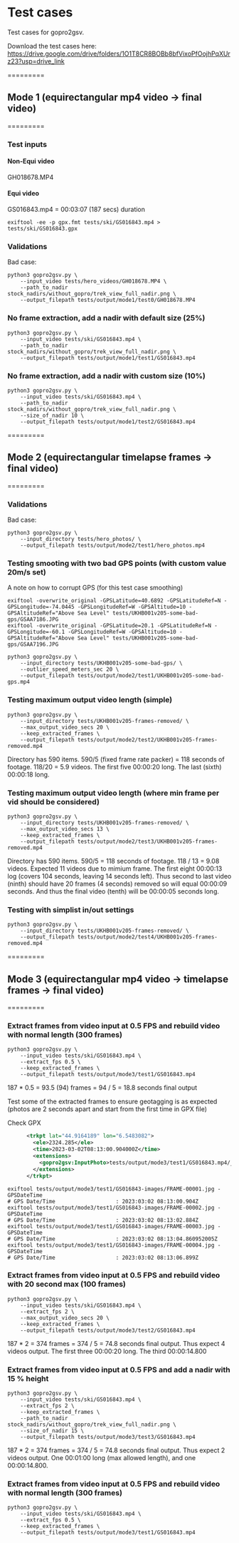 # Test cases

Test cases for gopro2gsv.

Download the test cases here: https://drive.google.com/drive/folders/1O1T8CR8BOBb8bfVixoPfOojhPqXUrz23?usp=drive_link

=========

## Mode 1 (equirectangular mp4 video -> final video)

=========

### Test inputs

#### Non-Equi video

GH018678.MP4

#### Equi video

GS016843.mp4 = 00:03:07 (187 secs) duration

```shell
exiftool -ee -p gpx.fmt tests/ski/GS016843.mp4 > tests/ski/GS016843.gpx
```

### Validations

Bad case:

```shell
python3 gopro2gsv.py \
	--input_video tests/hero_videos/GH018678.MP4 \
	--path_to_nadir stock_nadirs/without_gopro/trek_view_full_nadir.png \
	--output_filepath tests/output/mode1/test0/GH018678.MP4
```

### No frame extraction, add a nadir with default size (25%)

```shell
python3 gopro2gsv.py \
	--input_video tests/ski/GS016843.mp4 \
	--path_to_nadir stock_nadirs/without_gopro/trek_view_full_nadir.png \
	--output_filepath tests/output/mode1/test1/GS016843.mp4
```

### No frame extraction, add a nadir with custom size (10%)

```shell
python3 gopro2gsv.py \
	--input_video tests/ski/GS016843.mp4 \
	--path_to_nadir stock_nadirs/without_gopro/trek_view_full_nadir.png \
	--size_of_nadir 10 \
	--output_filepath tests/output/mode1/test2/GS016843.mp4
```

=========

## Mode 2 (equirectangular timelapse frames -> final video)

=========

### Validations

Bad case:

```shell
python3 gopro2gsv.py \
	--input_directory tests/hero_photos/ \
	--output_filepath tests/output/mode2/test1/hero_photos.mp4
```

### Testing smooting with two bad GPS points (with custom value 20m/s set)

A note on how to corrupt GPS (for this test case smoothing)

```shell
exiftool -overwrite_original -GPSLatitude=40.6892 -GPSLatitudeRef=N -GPSLongitude=-74.0445 -GPSLongitudeRef=W -GPSAltitude=10 -GPSAltitudeRef="Above Sea Level" tests/UKHB001v205-some-bad-gps/GSAA7186.JPG
exiftool -overwrite_original -GPSLatitude=20.1 -GPSLatitudeRef=N -GPSLongitude=-60.1 -GPSLongitudeRef=W -GPSAltitude=10 -GPSAltitudeRef="Above Sea Level" tests/UKHB001v205-some-bad-gps/GSAA7196.JPG
```

```shell
python3 gopro2gsv.py \
	--input_directory tests/UKHB001v205-some-bad-gps/ \
	--outlier_speed_meters_sec 20 \
	--output_filepath tests/output/mode2/test1/UKHB001v205-some-bad-gps.mp4
```

### Testing maximum output video length (simple)

```shell
python3 gopro2gsv.py \
	--input_directory tests/UKHB001v205-frames-removed/ \
	--max_output_video_secs 20 \
	--keep_extracted_frames \
	--output_filepath tests/output/mode2/test2/UKHB001v205-frames-removed.mp4
```

Directory has 590 items. 590/5 (fixed frame rate packer) = 118 seconds of footage. 118/20 = 5.9 videos. The first five 00:00:20 long. The last (sixth) 00:00:18 long.

### Testing maximum output video length (where min frame per vid should be considered)

```shell
python3 gopro2gsv.py \
	--input_directory tests/UKHB001v205-frames-removed/ \
	--max_output_video_secs 13 \
	--keep_extracted_frames \
	--output_filepath tests/output/mode2/test3/UKHB001v205-frames-removed.mp4
```

Directory has 590 items. 590/5 = 118 seconds of footage. 118 / 13 = 9.08 videos. Expected 11 videos due to mimium frame. The first eight 00:00:13 log (covers 104 seconds, leaving 14 seconds left). Thus second to last video (ninth) should have 20 frames (4 seconds) removed so will equal 00:00:09 seconds. And thus the final video (tenth) will be 00:00:05 seconds long.

### Testing with simplist in/out settings

```shell
python3 gopro2gsv.py \
	--input_directory tests/UKHB001v205-frames-removed/ \
	--output_filepath tests/output/mode2/test4/UKHB001v205-frames-removed.mp4
```
=========

## Mode 3 (equirectangular mp4 video -> timelapse frames -> final video)

=========


### Extract frames from video input at 0.5 FPS and rebuild video with normal length (300 frames)

```shell
python3 gopro2gsv.py \
	--input_video tests/ski/GS016843.mp4 \
	--extract_fps 0.5 \
	--keep_extracted_frames \
	--output_filepath tests/output/mode3/test1/GS016843.mp4
```

187 * 0.5 = 93.5 (94) frames = 94 / 5 = 18.8 seconds final output

Test some of the extracted frames to ensure geotagging is as expected (photos are 2 seconds apart and start from the first time in GPX file)

Check GPX

```xml
      <trkpt lat="44.9164189" lon="6.5483082">
        <ele>2324.285</ele>
        <time>2023-03-02T08:13:00.904000Z</time>
        <extensions>
          <gopro2gsv:InputPhoto>tests/output/mode3/test1/GS016843.mp4/_preprocessing/FRAME-00001.jpg</gopro2gsv:InputPhoto>
        </extensions>
      </trkpt>
```

```shell
exiftool tests/output/mode3/test1/GS016843-images/FRAME-00001.jpg -GPSDateTime
# GPS Date/Time                   : 2023:03:02 08:13:00.904Z
exiftool tests/output/mode3/test1/GS016843-images/FRAME-00002.jpg -GPSDateTime
# GPS Date/Time                   : 2023:03:02 08:13:02.884Z
exiftool tests/output/mode3/test1/GS016843-images/FRAME-00003.jpg -GPSDateTime
# GPS Date/Time                   : 2023:03:02 08:13:04.860952005Z
exiftool tests/output/mode3/test1/GS016843-images/FRAME-00004.jpg -GPSDateTime
# GPS Date/Time                   : 2023:03:02 08:13:06.899Z
```

### Extract frames from video input at 0.5 FPS and rebuild video with 20 second max (100 frames)

```shell
python3 gopro2gsv.py \
	--input_video tests/ski/GS016843.mp4 \
	--extract_fps 2 \
	--max_output_video_secs 20 \
	--keep_extracted_frames \
	--output_filepath tests/output/mode3/test2/GS016843.mp4
```


187 * 2 = 374 frames = 374 / 5 = 74.8 seconds final output. Thus expect 4 videos output. The first three 00:00:20 long. The third 00:00:14.800 

### Extract frames from video input at 0.5 FPS and add a nadir with 15 % height

```shell
python3 gopro2gsv.py \
	--input_video tests/ski/GS016843.mp4 \
	--extract_fps 2 \
	--keep_extracted_frames \
	--path_to_nadir stock_nadirs/without_gopro/trek_view_full_nadir.png \
	--size_of_nadir 15 \
	--output_filepath tests/output/mode3/test3/GS016843.mp4
```

187 * 2 = 374 frames = 374 / 5 = 74.8 seconds final output. Thus expect 2 videos output. One 00:01:00 long (max allowed length), and one 00:00:14.800.

### Extract frames from video input at 0.5 FPS and rebuild video with normal length (300 frames)

```shell
python3 gopro2gsv.py \
	--input_video tests/ski/GS016843.mp4 \
	--extract_fps 0.5 \
	--keep_extracted_frames \
	--output_filepath tests/output/mode3/test1/GS016843.mp4
```



